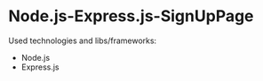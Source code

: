 # Node.js-Express.js-SignUpPage

Used technologies and libs/frameworks:

-   Node.js
-   Express.js

